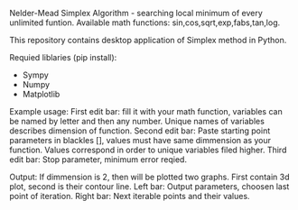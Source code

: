 
Nelder-Mead Simplex Algorithm - searching local minimum of every unlimited funtion.
Available math functions: sin,cos,sqrt,exp,fabs,tan,log.

This repository contains desktop application of Simplex method in Python.

Requied liblaries (pip install):
- Sympy
- Numpy
- Matplotlib

Example usage:
First edit bar: fill it with your math function, variables can be named by letter and then any number. Unique names of variables describes dimension of function. 
Second edit bar: Paste starting point parameters in blackles [], values must have same dimmension as your function. Values correspond in order to unique variables filed higher.
Third edit bar: Stop parameter, minimum error reqied.

Output:
If dimmension is 2, then will be plotted two graphs. First contain 3d plot, second is their contour line.
Left bar: Output parameters, choosen last point of iteration.
Right bar: Next iterable points and their values.




